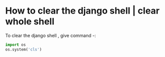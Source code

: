 # How to clear the django shell | clear whole shell

To clear the django shell , give command -:

```python
import os
os.system('cls')
```
